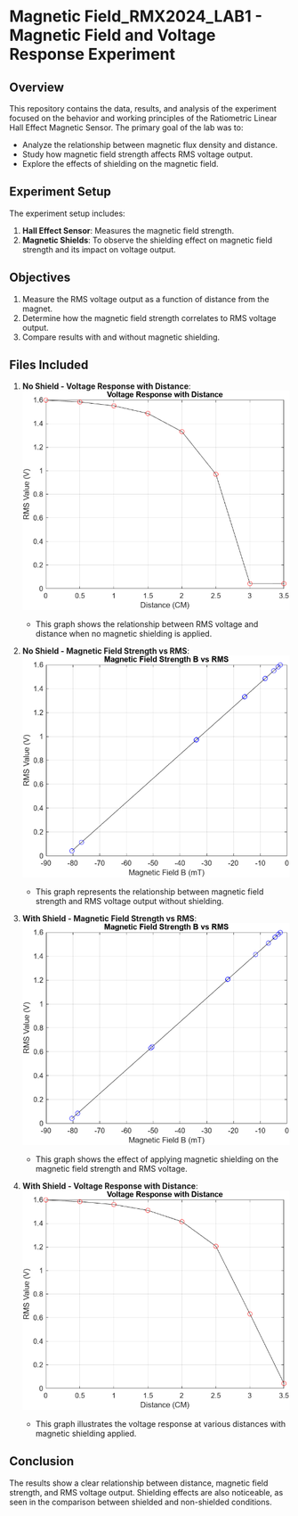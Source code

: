# Magnetic Field_RMX2024_LAB1 - Magnetic Field and Voltage Response Experiment

## Overview

This repository contains the data, results, and analysis of the experiment focused on the behavior and working principles of the Ratiometric Linear Hall Effect Magnetic Sensor. The primary goal of the lab was to:

- Analyze the relationship between magnetic flux density and distance.
- Study how magnetic field strength affects RMS voltage output.
- Explore the effects of shielding on the magnetic field.

## Experiment Setup

The experiment setup includes:
1. **Hall Effect Sensor**: Measures the magnetic field strength.
2. **Magnetic Shields**: To observe the shielding effect on magnetic field strength and its impact on voltage output.

## Objectives

1. Measure the RMS voltage output as a function of distance from the magnet.
2. Determine how the magnetic field strength correlates to RMS voltage output.
3. Compare results with and without magnetic shielding.

## Files Included

1. **No Shield - Voltage Response with Distance**: 
   ![No Shield - Voltage Response](./labmaxne/No_Shieldmak_VR.png)
   - This graph shows the relationship between RMS voltage and distance when no magnetic shielding is applied.

2. **No Shield - Magnetic Field Strength vs RMS**: 
   ![No Shield - Magnetic Field Strength](./labmaxne/Noshieldmak_Magnetic_Field_Strength.png)
   - This graph represents the relationship between magnetic field strength and RMS voltage output without shielding.

3. **With Shield - Magnetic Field Strength vs RMS**: 
   ![With Shield - Magnetic Field Strength](./labmaxne/Shieldmak_Magnetic_Field_Strength.png)
   - This graph shows the effect of applying magnetic shielding on the magnetic field strength and RMS voltage.

4. **With Shield - Voltage Response with Distance**: 
   ![With Shield - Voltage Response](./labmaxne/Shieldmak_VR.png)
   - This graph illustrates the voltage response at various distances with magnetic shielding applied.

## Conclusion

The results show a clear relationship between distance, magnetic field strength, and RMS voltage output. Shielding effects are also noticeable, as seen in the comparison between shielded and non-shielded conditions.

